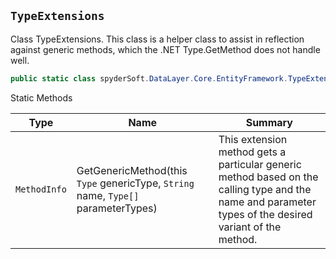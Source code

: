 ## `TypeExtensions`

Class TypeExtensions.  This class is a helper class to assist in reflection against generic methods, which  the .NET Type.GetMethod does not handle well.
```csharp
public static class spyderSoft.DataLayer.Core.EntityFramework.TypeExtensions

```

Static Methods

| Type | Name | Summary | 
| --- | --- | --- | 
| `MethodInfo` | GetGenericMethod(this `Type` genericType, `String` name, `Type[]` parameterTypes) | This extension method gets a particular generic method based on the calling type  and the name and parameter types of the desired variant of the method. | 


